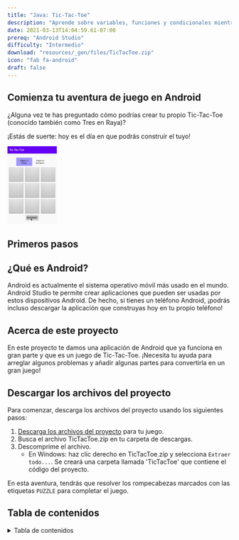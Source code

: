 ```yaml
---
title: "Java: Tic-Tac-Toe"
description: "Aprende sobre variables, funciones y condicionales mientras construyes una aplicación de Tic-Tac-Toe para Android."
date: 2021-03-13T14:04:59.61-07:00
prereq: "Android Studio"
difficulty: "Intermedio"
download: "resources/_gen/files/TicTacToe.zip"
icon: "fab fa-android"
draft: false
---
```


## Comienza tu aventura de juego en Android

¿Alguna vez te has preguntado cómo podrías crear tu propio Tic-Tac-Toe (conocido también como Tres en Raya)?

¡Estás de suerte: hoy es el día en que podrás construir el tuyo!

<img src="resources/_gen/images/game_play.gif" height="30%" width="22%" title="Android Tic-Tac-Toe Game" alt="Android Tic-Tac-Toe Game"/>

## Primeros pasos

## ¿Qué es Android?

Android es actualmente el sistema operativo móvil más usado en el mundo. Android Studio te permite crear aplicaciones que pueden ser usadas por estos dispositivos Android. De hecho, si tienes un teléfono Android, ¡podrás incluso descargar la aplicación que construyas hoy en tu propio teléfono!

## Acerca de este proyecto

En este proyecto te damos una aplicación de Android que ya funciona en gran parte y que es un juego de Tic-Tac-Toe. ¡Necesita tu ayuda para arreglar algunos problemas y añadir algunas partes para convertirla en un gran juego!

## Descargar los archivos del proyecto
Para comenzar, descarga los archivos del proyecto usando los siguientes pasos:
1. [Descarga los archivos del proyecto](../resources/_gen/files/TicTacToe.zip) para tu juego.
2. Busca el archivo TicTacToe.zip en tu carpeta de descargas.
3. Descomprime el archivo.
   - En Windows: haz clic derecho en TicTacToe.zip y selecciona `Extraer todo...`. Se creará una carpeta llamada 'TicTacToe' que contiene el código del proyecto.

En esta aventura, tendrás que resolver los rompecabezas marcados con las etiquetas `PUZZLE` para completar el juego.

## Tabla de contenidos

<details close>
<summary>Tabla de contenidos</summary>
{{% children /%}}
</details>